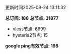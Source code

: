 更新时间2025-09-24 13:11:32

**总订阅: 188**
**总节点: 31877**
- vless节点: 6699
- hysteria2节点: 15

**google ping有效节点: 198**
